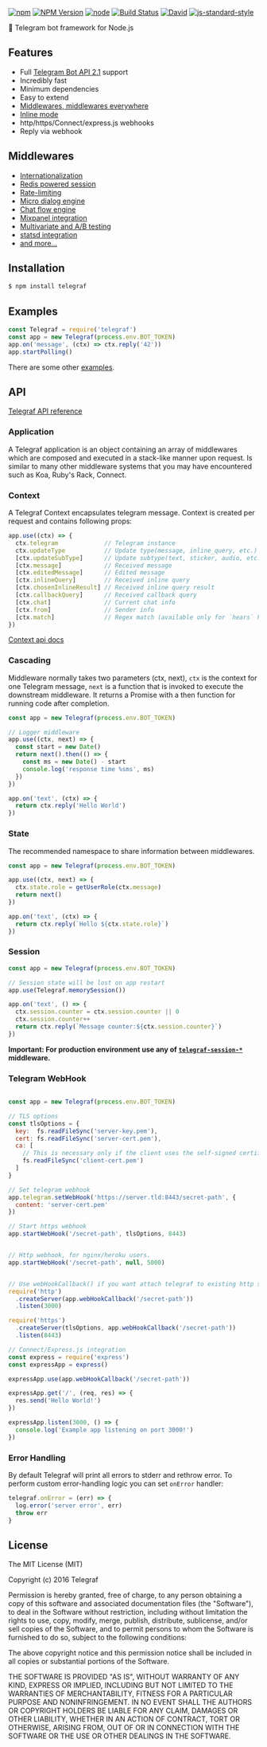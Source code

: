 [![npm](https://img.shields.io/npm/l/telegraf.svg?style=flat-square)](https://www.npmjs.com/package/telegraf)
[![NPM Version](https://img.shields.io/npm/v/telegraf.svg?style=flat-square)](https://www.npmjs.com/package/telegraf)
[![node](https://img.shields.io/node/v/telegraf.svg?style=flat-square)](https://www.npmjs.com/package/telegraf)
[![Build Status](https://img.shields.io/travis/telegraf/telegraf.svg?branch=master&style=flat-square)](https://travis-ci.org/telegraf/telegraf)
[![David](https://img.shields.io/david/telegraf/telegraf.svg?style=flat-square)](https://www.npmjs.com/package/telegraf)
[![js-standard-style](https://img.shields.io/badge/code%20style-standard-brightgreen.svg?style=flat-square)](http://standardjs.com/)

📢 Telegram bot framework for Node.js

## Features

- Full [Telegram Bot API 2.1](https://core.telegram.org/bots/api) support
- Incredibly fast
- Minimum dependencies
- Easy to extend
- [Middlewares, middlewares everywhere](#middlewares)
- [Inline mode](https://core.telegram.org/bots/api#inline-mode)
- http/https/Connect/express.js webhooks
- Reply via webhook

## Middlewares

- [Internationalization](https://github.com/telegraf/telegraf-i18n)
- [Redis powered session](https://github.com/telegraf/telegraf-session-redis)
- [Rate-limiting](https://github.com/telegraf/telegraf-ratelimit)
- [Micro dialog engine](https://github.com/telegraf/telegraf-quiz)
- [Chat flow engine](https://github.com/telegraf/telegraf-flow)
- [Mixpanel integration](https://github.com/telegraf/telegraf-mixpanel)
- [Multivariate and A/B testing](https://github.com/telegraf/telegraf-experiments)
- [statsd integration](https://github.com/telegraf/telegraf-statsd)
- [and more...](https://www.npmjs.com/search?q=telegraf-)

## Installation

```js
$ npm install telegraf
```

## Examples
  
```js
const Telegraf = require('telegraf')
const app = new Telegraf(process.env.BOT_TOKEN)
app.on('message', (ctx) => ctx.reply('42'))
app.startPolling()
```

There are some other [examples](/examples).

## API

[Telegraf API reference](/docs/api.md)

### Application

A Telegraf application is an object containing an array of middlewares which are composed 
and executed in a stack-like manner upon request. Is similar to many other middleware systems 
that you may have encountered such as Koa, Ruby's Rack, Connect.

### Context

A Telegraf Context encapsulates telegram message.
Context is created per request and contains following props:

```js
app.use((ctx) => {
  ctx.telegram             // Telegram instance
  ctx.updateType           // Update type(message, inline_query, etc.)
  [ctx.updateSubType]      // Update subtype(text, sticker, audio, etc.)
  [ctx.message]            // Received message
  [ctx.editedMessage]      // Edited message
  [ctx.inlineQuery]        // Received inline query
  [ctx.chosenInlineResult] // Received inline query result
  [ctx.callbackQuery]      // Received callback query
  [ctx.chat]               // Current chat info
  [ctx.from]               // Sender info
  [ctx.match]              // Regex match (available only for `hears` handler)
})
```
[Context api docs](/api.md#context)

### Cascading

Middleware normally takes two parameters (ctx, next), `ctx` is the context for one Telegram message,
`next` is a function that is invoked to execute the downstream middleware. 
It returns a Promise with a then function for running code after completion.

```js
const app = new Telegraf(process.env.BOT_TOKEN)

// Logger middleware
app.use((ctx, next) => {
  const start = new Date()
  return next().then(() => {
    const ms = new Date() - start
    console.log('response time %sms', ms)
  })
})

app.on('text', (ctx) => {
  return ctx.reply('Hello World')
})
```

### State

The recommended namespace to share information between middlewares.

```js
const app = new Telegraf(process.env.BOT_TOKEN)

app.use((ctx, next) => {
  ctx.state.role = getUserRole(ctx.message) 
  return next()
})

app.on('text', (ctx) => {
  return ctx.reply(`Hello ${ctx.state.role}`)
})
```

### Session

```js
const app = new Telegraf(process.env.BOT_TOKEN)

// Session state will be lost on app restart
app.use(Telegraf.memorySession())

app.on('text', () => {
  ctx.session.counter = ctx.session.counter || 0
  ctx.session.counter++
  return ctx.reply(`Message counter:${ctx.session.counter}`)
})
```

**Important: For production environment use any of [`telegraf-session-*`](https://www.npmjs.com/search?q=telegraf-session) middleware.**

### Telegram WebHook

```js

const app = new Telegraf(process.env.BOT_TOKEN)

// TLS options
const tlsOptions = {
  key:  fs.readFileSync('server-key.pem'),
  cert: fs.readFileSync('server-cert.pem'),
  ca: [ 
    // This is necessary only if the client uses the self-signed certificate.
    fs.readFileSync('client-cert.pem') 
  ]
}

// Set telegram webhook
app.telegram.setWebHook('https://server.tld:8443/secret-path', {
  content: 'server-cert.pem'
})

// Start https webhook
app.startWebHook('/secret-path', tlsOptions, 8443)


// Http webhook, for nginx/heroku users.
app.startWebHook('/secret-path', null, 5000)


// Use webHookCallback() if you want attach telegraf to existing http server
require('http')
  .createServer(app.webHookCallback('/secret-path'))
  .listen(3000)

require('https')
  .createServer(tlsOptions, app.webHookCallback('/secret-path'))
  .listen(8443)

// Connect/Express.js integration
const express = require('express')
const expressApp = express()

expressApp.use(app.webHookCallback('/secret-path'))

expressApp.get('/', (req, res) => {
  res.send('Hello World!')
})

expressApp.listen(3000, () => {
  console.log('Example app listening on port 3000!')
})

```

### Error Handling

By default Telegraf will print all errors to stderr and rethrow error. 
To perform custom error-handling logic you can set `onError` handler:

```js
telegraf.onError = (err) => {
  log.error('server error', err)
  throw err
}
```

## License

The MIT License (MIT)

Copyright (c) 2016 Telegraf

Permission is hereby granted, free of charge, to any person obtaining a copy
of this software and associated documentation files (the "Software"), to deal
in the Software without restriction, including without limitation the rights
to use, copy, modify, merge, publish, distribute, sublicense, and/or sell
copies of the Software, and to permit persons to whom the Software is
furnished to do so, subject to the following conditions:

The above copyright notice and this permission notice shall be included in all
copies or substantial portions of the Software.

THE SOFTWARE IS PROVIDED "AS IS", WITHOUT WARRANTY OF ANY KIND, EXPRESS OR
IMPLIED, INCLUDING BUT NOT LIMITED TO THE WARRANTIES OF MERCHANTABILITY,
FITNESS FOR A PARTICULAR PURPOSE AND NONINFRINGEMENT. IN NO EVENT SHALL THE
AUTHORS OR COPYRIGHT HOLDERS BE LIABLE FOR ANY CLAIM, DAMAGES OR OTHER
LIABILITY, WHETHER IN AN ACTION OF CONTRACT, TORT OR OTHERWISE, ARISING FROM,
OUT OF OR IN CONNECTION WITH THE SOFTWARE OR THE USE OR OTHER DEALINGS IN THE
SOFTWARE.
